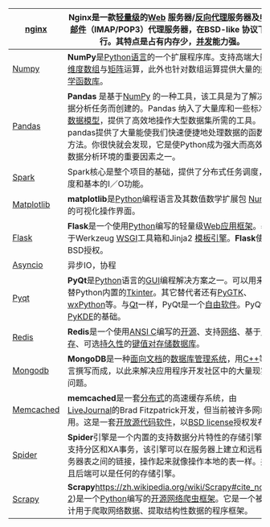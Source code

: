 | [nginx](https://baike.baidu.com/item/nginx/3817705?fr=aladdin) | Nginx是一款[轻量级](https://baike.baidu.com/item/轻量级/10002835)的[Web](https://baike.baidu.com/item/Web/150564) 服务器/[反向代理](https://baike.baidu.com/item/反向代理/7793488)服务器及[电子邮件](https://baike.baidu.com/item/电子邮件/111106)（IMAP/POP3）代理服务器，在BSD-like 协议下发行。其特点是占有内存少，[并发](https://baike.baidu.com/item/并发/11024806)能力强。 |
| ------------------------------------------------------------ | ------------------------------------------------------------ |
| [Numpy](https://www.runoob.com/numpy/numpy-tutorial.html)    | **NumPy**是[Python语言](https://zh.wikipedia.org/wiki/Python)的一个扩展程序库。支持高端大量的[维度](https://zh.wikipedia.org/wiki/維度)[数组](https://zh.wikipedia.org/wiki/陣列)与[矩阵](https://zh.wikipedia.org/wiki/矩陣)运算，此外也针对数组运算提供大量的[数学](https://zh.wikipedia.org/wiki/數學)[函数](https://zh.wikipedia.org/wiki/函數)[库](https://zh.wikipedia.org/wiki/函式庫)。 |
| [Pandas](https://www.pypandas.cn/)                           | **Pandas** 是基于[NumPy](https://baike.baidu.com/item/NumPy/5678437) 的一种工具，该工具是为了解决数据分析任务而创建的。Pandas 纳入了大量库和一些标准的[数据模型](https://baike.baidu.com/item/数据模型/1305623)，提供了高效地操作大型数据集所需的工具。pandas提供了大量能使我们快速便捷地处理数据的函数和方法。你很快就会发现，它是使Python成为强大而高效的数据分析环境的重要因素之一。 |
| [Spark](https://www.cnblogs.com/qingyunzong/p/8886338.html)  | Spark核心是整个项目的基础，提供了分布式任务调度，调度和基本的I／O功能。 |
| [Matplotlib](https://www.runoob.com/numpy/numpy-matplotlib.html) | **matplotlib**是[Python](https://zh.wikipedia.org/wiki/Python)编程语言及其数值数学扩展包 [NumPy](https://zh.wikipedia.org/wiki/NumPy)的可视化操作界面。 |
| [Flask](http://flask.pocoo.org/)                             | **Flask**是一个使用[Python](https://zh.wikipedia.org/wiki/Python)编写的轻量级[Web应用框架](https://zh.wikipedia.org/wiki/Web应用框架)。基于Werkzeug [WSGI](https://zh.wikipedia.org/wiki/WSGI)工具箱和Jinja2 [模板引擎](https://zh.wikipedia.org/wiki/模板引擎)。**Flask**使用BSD授权。 |
| [Asyncio](https://www.liaoxuefeng.com/wiki/1016959663602400/1017970488768640) | 异步IO，协程                                                 |
| [Pyqt](http://code.py40.com/face)                            | **PyQt**是[Python](https://zh.wikipedia.org/wiki/Python)语言的[GUI](https://zh.wikipedia.org/wiki/GUI)编程解决方案之一。可以用来代替Python内置的[Tkinter](https://zh.wikipedia.org/w/index.php?title=Tkinter&action=edit&redlink=1)。其它替代者还有[PyGTK](https://zh.wikipedia.org/wiki/PyGTK)、[wxPython](https://zh.wikipedia.org/wiki/WxPython)等。与[Qt](https://zh.wikipedia.org/wiki/Qt)一样，PyQt是一个[自由软件](https://zh.wikipedia.org/wiki/自由软件)。PyQt是[PyKDE](https://zh.wikipedia.org/w/index.php?title=PyKDE&action=edit&redlink=1)的基础。 |
| [Redis](https://www.runoob.com/redis/redis-tutorial.html)    | **Redis**是一个使用[ANSI C](https://zh.wikipedia.org/wiki/ANSI_C)编写的[开源](https://zh.wikipedia.org/wiki/开源)、支持[网络](https://zh.wikipedia.org/wiki/电脑网络)、基于[内存](https://zh.wikipedia.org/wiki/内存)、可选[持久性](https://zh.wikipedia.org/w/index.php?title=持久性_(数据库)&action=edit&redlink=1)的[键值对存储数据库](https://zh.wikipedia.org/wiki/键值-值数据库)。 |
| [Mongodb](https://www.runoob.com/mongodb/mongodb-tutorial.html) | **MongoDB**是一种[面向文档](https://zh.wikipedia.org/wiki/面向文檔的數據庫)的[数据库管理系统](https://zh.wikipedia.org/wiki/数据库管理系统)，用[C++](https://zh.wikipedia.org/wiki/C%2B%2B)等语言撰写而成，以此来解决应用程序开发社区中的大量现实问题。 |
| [Memcached](https://www.runoob.com/memcached/memcached-tutorial.html) | **memcached**是一套[分布式](https://zh.wikipedia.org/w/index.php?title=分布式&action=edit&redlink=1)的高速缓存系统，由[LiveJournal](https://zh.wikipedia.org/wiki/LiveJournal)的Brad Fitzpatrick开发，但当前被许多网站使用。这是一套[开放源代码](https://zh.wikipedia.org/wiki/開放原始碼)[软件](https://zh.wikipedia.org/wiki/軟體)，以[BSD license](https://zh.wikipedia.org/wiki/BSD_license)授权发布。 |
| [Spider](https://www.cnblogs.com/feihongwuhen/articles/spider.html) | **Spider**引擎是一个内置的支持数据分片特性的存储引擎，支持分区和XA事务，该引擎可以在服务器上建立和远程服务器表之间的链接，操作起来就像操作本地的表一样。并且后端可以是任何的存储引擎。 |
| [Scrapy](https://www.runoob.com/w3cnote/scrapy-detail.html)  | **Scrapy**https://zh.wikipedia.org/wiki/Scrapy#cite_note-2)是一个[Python](https://zh.wikipedia.org/wiki/Python)编写的[开源](https://zh.wikipedia.org/wiki/开源)[网络爬虫](https://zh.wikipedia.org/wiki/网络爬虫)[框架](https://zh.wikipedia.org/wiki/软件框架)。它是一个被设计用于爬取网络数据、提取结构性数据的程序框架。 |

